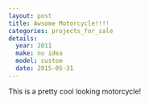 ```yaml
---
layout: post
title: Awsome Motorcycle!!!!
categories: projects_for_sale
details:
  year: 2011
  make: no idea
  model: custom
  date: 2015-05-31
---
```

This is a pretty cool looking motorcycle!
